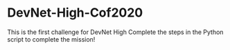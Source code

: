 # DevNet-High-Cof2020
This is the first challenge for DevNet High
Complete the steps in the Python script to complete the mission!
